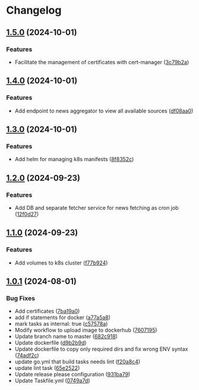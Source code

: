 # Changelog

## [1.5.0](https://github.com/antonchaban/news-aggregator/compare/news-alligator@v1.4.0...news-alligator@v1.5.0) (2024-10-01)


### Features

* Facilitate the management of certificates with cert-manager ([3c79b2a](https://github.com/antonchaban/news-aggregator/commit/3c79b2acff8d716bd7a6ba70d40c35931ca39f3f))

## [1.4.0](https://github.com/antonchaban/news-aggregator/compare/news-alligator@v1.3.0...news-alligator@v1.4.0) (2024-10-01)


### Features

* Add endpoint to news aggregator to view all available sources ([df08aa0](https://github.com/antonchaban/news-aggregator/commit/df08aa02cf9f1e98e665344862fdbc73b904d44e))

## [1.3.0](https://github.com/antonchaban/news-aggregator/compare/news-alligator@v1.2.0...news-alligator@v1.3.0) (2024-10-01)


### Features

* Add helm for managing k8s manifests ([8f8352c](https://github.com/antonchaban/news-aggregator/commit/8f8352c3cb42ddb6f92b807d6783557506ff976f))

## [1.2.0](https://github.com/antonchaban/news-aggregator/compare/news-alligator@v1.1.0...news-alligator@v1.2.0) (2024-09-23)


### Features

* Add DB and separate fetcher service for news fetching as cron job ([12f0d27](https://github.com/antonchaban/news-aggregator/commit/12f0d27d2c8a38964b44cdb0407e8f61d5fc8eb5))

## [1.1.0](https://github.com/antonchaban/news-aggregator/compare/news-alligator@v1.0.1...news-alligator@v1.1.0) (2024-09-23)


### Features

* Add volumes to k8s cluster ([f77b924](https://github.com/antonchaban/news-aggregator/commit/f77b9245fc4e5eb45100addb096dfc1519948a2a))

## [1.0.1](https://github.com/antonchaban/news-aggregator/compare/news-alligator-v1.0.0...news-alligator@v1.0.1) (2024-08-01)


### Bug Fixes

* Add certificates ([7ba19a0](https://github.com/antonchaban/news-aggregator/commit/7ba19a04825e9feb7e2ffc0b2d035bf63b3a8649))
* add if statements for docker ([a77a5a8](https://github.com/antonchaban/news-aggregator/commit/a77a5a815f5f0894f8532492187d1e47f7691d04))
* mark tasks as internal: true ([c57578a](https://github.com/antonchaban/news-aggregator/commit/c57578a4eb90a5fb8a6a18eb3b51217a1d6adbb1))
* Modify workflow to upload image to dockerhub ([7607195](https://github.com/antonchaban/news-aggregator/commit/7607195f4752b1667f399a823d1976f9ef7374ec))
* Update branch name to master ([682c918](https://github.com/antonchaban/news-aggregator/commit/682c91847702627cae52e2e8a3bd5821c691e686))
* Update dockerfile ([d9b2b9d](https://github.com/antonchaban/news-aggregator/commit/d9b2b9d4010bffe8f050ec51b30e8c8c84426a80))
* Update dockerfile to copy only required dirs and fix wrong ENV syntax ([74adf2c](https://github.com/antonchaban/news-aggregator/commit/74adf2cc8e7288f4bfc2b4a9967b1ea619347347))
* update go.yml that build tasks needs lint ([f20a8c4](https://github.com/antonchaban/news-aggregator/commit/f20a8c4da62e08e85f908383ee0eeddfbd3e64fd))
* update lint task ([65e2522](https://github.com/antonchaban/news-aggregator/commit/65e252288a2994bda9d203b9ec5dd78a37255cc4))
* Update release please configuration ([931ba79](https://github.com/antonchaban/news-aggregator/commit/931ba793f40d3ae836ebd929d33c5690207f04f3))
* Update Taskfile.yml ([0749a7d](https://github.com/antonchaban/news-aggregator/commit/0749a7d9201812bae13040db6bce4fbacf06caa3))
